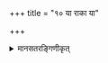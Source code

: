 +++
title = "१० या राका या"

+++

<details><summary>मानसतरङ्गिणीकृत्</summary>

I call she who is, Sinīvālī, who is Guṅgū, who is Rākā, who is Sarasvatī, for my aid I call Indrāṇī, and Varuṇāṇī for my well-being.
</details>